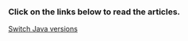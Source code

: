 ### Click on the links below to read the articles.
[Switch Java versions](https://benmoose39.github.io/TricksMoose/Switching%20between%20Java%20versions)
